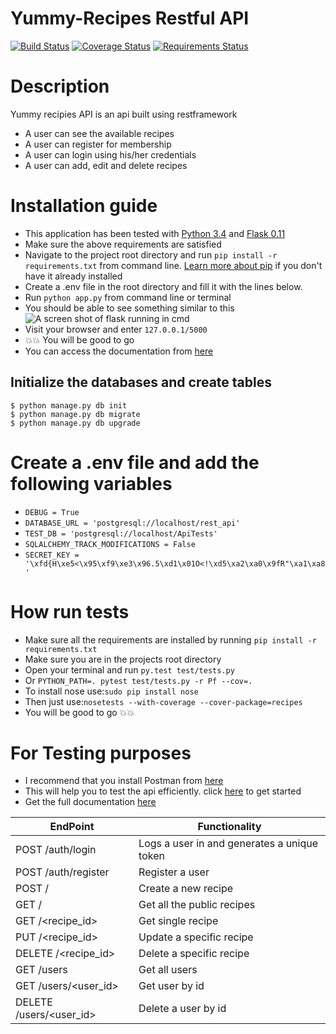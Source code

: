 # Yummy-Recipes Restful API
[![Build Status](https://travis-ci.org/geofrocker/rest.svg?branch=master)](https://travis-ci.org/geofrocker/rest)
[![Coverage Status](https://coveralls.io/repos/github/geofrocker/rest/badge.svg?branch=master)](https://coveralls.io/github/geofrocker/rest?branch=develop)
[![Requirements Status](https://requires.io/github/geofrocker/rest/requirements.svg?branch=master)](https://requires.io/github/geofrocker/rest/requirements/?branch=master)
# Description
Yummy recipies API is an api built using restframework
  * A user can see the available recipes
  * A user can register for membership
  * A user can login using his/her credentials
  * A user can add, edit and delete recipes
# Installation guide
  * This application has been tested with [Python 3.4](https://www.python.org/) and [Flask 0.11](http://flask.pocoo.org/)
  * Make sure the above requirements are satisfied
  * Navigate to the project root directory and run `pip install -r requirements.txt` from command line. [Learn more about pip](https://pypi.python.org/pypi/pip) if you don't have it already installed
  * Create a .env file in the root directory and fill it with the lines below.
  * Run `python app.py` from command line or terminal
  * You should be able to see something similar to this
  ![A screen shot of flask running in cmd](/github.com/geofrocker/Yummy-Recipes/raw/master/A%20screen%20shot%20of%20flask%20running%20in%20cmd.png)
  * Visit your browser and enter `127.0.0.1/5000`
  * :boom::boom: You will be good to go
  * You can access the documentation from [here](https://yummy-api.herokuapp.com/documentation)

## Initialize the databases and create tables
```
$ python manage.py db init
$ python manage.py db migrate
$ python manage.py db upgrade
```
# Create a .env file and add the following variables
  * `DEBUG = True`
  * `DATABASE_URL = 'postgresql://localhost/rest_api'`
  * `TEST_DB = 'postgresql://localhost/ApiTests'`
  * `SQLALCHEMY_TRACK_MODIFICATIONS = False`
  * `SECRET_KEY = '\xfd{H\xe5<\x95\xf9\xe3\x96.5\xd1\x01O<!\xd5\xa2\xa0\x9fR"\xa1\xa8'`

# How run tests
  * Make sure all the requirements are installed by running `pip install -r requirements.txt`
  * Make sure you are in the projects root directory
  * Open your terminal and run `py.test test/tests.py`
  * Or `PYTHON_PATH=. pytest test/tests.py -r Pf --cov=.`
  * To install nose use:`sudo pip install nose`
  * Then just use:`nosetests --with-coverage --cover-package=recipes`
  * You will be good to go :boom::boom:

# For Testing purposes
  * I recommend that you install Postman from [here](https://chrome.google.com/webstore/detail/postman/fhbjgbiflinjbdggehcddcbncdddomop?hl=en)
  * This will help you to test the api efficiently. click [here](https://www.getpostman.com/postman) to get started
  * Get the full documentation [here](https://app.swaggerhub.com/apis/Geeks4lif/YummyRecipesRet/1.0.0#)
  
EndPoint | Functionality
------------ | -------------
POST /auth/login | Logs a user in and generates a unique token
POST /auth/register | Register a user
POST /  | Create a new recipe
GET / | Get all the public recipes
GET /<recipe_id> | Get single recipe
PUT /<recipe_id> | Update a specific recipe
DELETE /<recipe_id> | Delete a specific recipe
GET /users | Get all users
GET /users/<user_id> | Get user by id
DELETE /users/<user_id> | Delete a user by id
